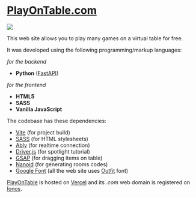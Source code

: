 # [PlayOnTable.com](https://www.playontable.com/)

![](https://gwu0gmqhaw3wrynk.public.blob.vercel-storage.com/other/thumbnail-vj0zUV663nFN8eHuzHvFuVBJq3BrhR.png)

This web site allows you to play many games on a virtual table for free.

It was developed using the following programming/markup languages:

*for the backend*

- **Python** ([FastAPI](https://fastapi.tiangolo.com/))

*for the frontend*

- **HTML5**
- **SASS**
- **Vanilla JavaScript**

The codebase has these dependencies:

- [Vite](https://vite.dev/) (for project build)
- [SASS](https://sass-lang.com/) (for HTML stylesheets)
- [Ably](https://ably.com/) (for realtime connection)
- [Driver.js](https://driverjs.com/) (for spotlight tutorial)
- [GSAP](https://gsap.com/) (for dragging items on table)
- [Nanoid](https://www.npmjs.com/package/nanoid) (for generating rooms codes)
- [Google Font](https://fonts.google.com/) (all the web site uses [Outfit](https://fonts.google.com/specimen/Outfit) font)

[PlayOnTable](https://www.playontable.com/) is hosted on [Vercel](https://vercel.com/) and its *.com* web domain is registered on [Ionos](https://www.ionos.it/).